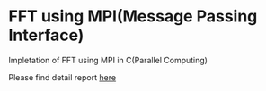 # FFT using MPI(Message Passing Interface)
Impletation of FFT using MPI in C(Parallel Computing)

Please find detail report [here](https://github.com/parthlathiya/Parallel_Computing_Fast_Fourier_Transform_Using_MPI/blob/master/Project_Report.pdf)
